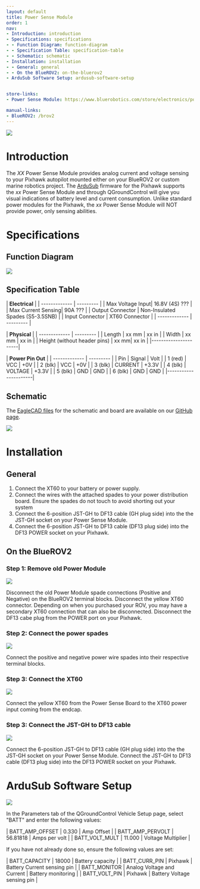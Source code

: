 ```yaml
---
layout: default
title: Power Sense Module
order: 1
nav:
- Introduction: introduction
- Specifications: specifications
- - Function Diagram: function-diagram
- - Specification Table: specification-table
- - Schematic: schematic
- Installation: installation
- - General: general
- - On the BlueROV2: on-the-bluerov2
- ArduSub Software Setup: ardusub-software-setup


store-links:
- Power Sense Module: https://www.bluerobotics.com/store/electronics/power-sense-module/

manual-links:
- BlueROV2: /brov2
---
```


<img src="/power-sense-module/cad/power-sense-module-banner.PNG" class="img-responsive" style="max-width:900px"  />

# Introduction

The <em>XX</em> Power Sense Module  provides analog current and voltage sensing to your Pixhawk autopilot mounted either on your BlueROV2 or custom marine robotics project. The <a href="http://ardusub.com/">ArduSub</a> firmware for the Pixhawk supports the <em>xx</em> Power Sense Module and through QGroundControl will give you visual indications of battery level and current consumption. Unlike standard power modules for the Pixhawk, the <em>xx</em> Power Sense Module will NOT provide power, only sensing abilities. 

# Specifications

## Function Diagram

<img src="/power-sense-module/cad/function-diagram.PNG" class="img-responsive" style="max-width:800px"  />

## Specification Table


|      **Electrical**       |
| ------------- | --------- |
| Max Voltage Input| 16.8V (4S) ??? |
| Max Current Sensing| 90A ??? |
| Output Connector | Non-Insulated Spades (S5-3.5SNB) |
| Input Connector | XT60 Connector |
| ------------- | --------- |

|  **Physical**  |
| ------------- | --------- |
| Length | xx mm | xx in |
| Width | xx mm | xx in |
| Height (without header pins) | xx mm| xx in |
|----------------------|

|  **Power Pin Out**  |
| ------------- | --------- |
| Pin | Signal | Volt |
| 1 (red) | VCC | +0V |
| 2 (blk) | VCC | +0V |
| 3 (blk) | CURRENT | +3.3V |
| 4 (blk) | VOLTAGE | +3.3V |
| 5 (blk) | GND | GND |
| 6 (blk) | GND | GND |
|----------------------|

## Schematic

The [EagleCAD files](https://github.com/bluerobotics/power-sense-module) for the schematic and board are available on our [GitHub page](https://github.com/bluerobotics).

[<img src="/power-sense-module/cad/power-sense-module-schematic.JPG" class="img-responsive" style="max-width:300px" />](https://github.com/bluerobotics/power-sense-module/raw/master/power-sense-module.pdf)

# Installation

## General

1. Connect the XT60 to your battery or power supply.
2. Connect the wires with the attached spades to your power distribution board. Ensure the spades do not touch to avoid shorting out your system
3. Connect the 6-position JST-GH to DF13 cable (GH plug side) into the the JST-GH socket on your Power Sense Module.
4. Connect the 6-position JST-GH to DF13 cable (DF13 plug side) into the DF13 POWER socket on your Pixhawk. 

## On the BlueROV2

### Step 1: Remove old Power Module

<img src="/power-sense-module/cad/.png" class="img-responsive" style="max-width:800px"  />

Disconnect the old Power Module spade connections (Positive and Negative) on the BlueROV2 terminal blocks. Disconnect the yellow XT60 connector. Depending on when you purchased your ROV, you may have a secondary XT60 connection that can also be disconnected. Disconnect the DF13 cabe plug from the POWER port on your Pixhawk.

### Step 2: Connect the power spades

<img src="/power-sense-module/cad/.png" class="img-responsive" style="max-width:800px"  />

Connect the positive and negative power wire spades into their respective terminal blocks.

### Step 3: Connect the XT60

<img src="/power-sense-module/cad/.png" class="img-responsive" style="max-width:800px"  />

Connect the yellow XT60 from the Power Sense Board to the XT60 power input coming from the endcap.

### Step 3: Connect the JST-GH to DF13 cable

<img src="/power-sense-module/cad/.png" class="img-responsive" style="max-width:800px"  />

Connect the 6-position JST-GH to DF13 cable (GH plug side) into the the JST-GH socket on your Power Sense Module. Connect the JST-GH to DF13 cable (DF13 plug side) into the DF13 POWER socket on your Pixhawk.

# ArduSub Software Setup

<img src="/power-sense-module/cad/.png" class="img-responsive" style="max-width:800px"  />

In the Parameters tab of the QGroundControl Vehicle Setup page, select "BATT" and enter the following values:

| BATT_AMP_OFFSET | 0.330 | Amp Offset | 
| BATT_AMP_PERVOLT | 56.81818 | Amps per volt |
| BATT_VOLT_MULT | 11.000 | Voltage Multiplier |

If you have not already done so, ensure the following values are set:

| BATT_CAPACITY | 18000 | Battery capacity |
| BATT_CURR_PIN | Pixhawk | Battery Current sensing pin |
| BATT_MONITOR | Analog Voltage and Current | Battery monitoring |
| BATT_VOLT_PIN | Pixhawk | Battery Voltage sensing pin |
